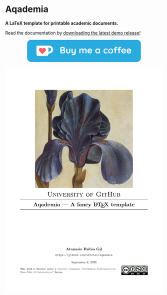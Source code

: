 # Aqademia

**A LaTeX template for printable academic documents.**

Read the documentation by [downloading the latest demo release](https://github.com/Groctel/aqademia/releases)!

<p align="center">
<a href="https://ko-fi.com/groctel"><img height="70px" src="https://raw.githubusercontent.com/Groctel/Groctel/main/images/BuyMeACoffee_blue-2x.png" alt="Buy me a coffee"></a>
</p>

![Preview](preview.png)
